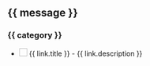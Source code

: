 <article class="markdown-section" id="main" data-v-app="">
	<h1>{{ message }}</h1>
	<div v-for="(group, category) in links" :key="category">
		<h3>{{ category }}</h3>
		<ul class="pb-8 md:columns-2 xl:columns-3 gap-8">
			<li v-for="(link, index) in group" :key="index" class="relative w-full">
				<img class="absolute -left-6 top-[5px]" width="16" height="16" :src="'https://www.google.com/s2/favicons?domain=' + link.url + '&sz=16'" />
				<a :href="link.url">{{ link.title }}</a> - <span>{{ link.description }}</span>
			</li>
		</ul>
	</div>
</article>

<script>
	Vue.createApp({
		data() {
			return {
				message: 'Полезные ссылки',
				links: {
					'Документация': [
						{ url: 'https://developer.mozilla.org/en-US/docs/Web/HTML', title: 'HTML Mozilla', description: 'HTML от mozilla.org' },
						{ url: 'https://developer.mozilla.org/en-US/docs/Web/CSS', title: 'CSS Mozilla', description: 'CSS от mozilla.org' },
						{ url: 'https://developer.mozilla.org/en-US/docs/Web/JavaScript', title: 'JavaScript Mozilla', description: 'JavaScript от mozilla.org' },
						{ url: 'https://www.w3schools.com/tags/default.asp', title: 'HTML W3Schools', description: 'HTML от w3schools.com' },
						{ url: 'https://www.w3schools.com/cssref/index.php', title: 'CSS W3Schools', description: 'CSS от w3schools.com' },
						{ url: 'https://www.w3schools.com/js/default.asp', title: 'JavaScript W3Schools', description: 'JavaScript от w3schools.com' },
						{ url: 'http://htmlbook.ru/html', title: 'HTML htmlbook', description: 'HTML от htmlbook.ru' },
						{ url: 'http://htmlbook.ru/css', title: 'CSS htmlbook', description: 'CSS от htmlbook.ru' },
						{ url: 'https://www.markdownguide.org/cheat-sheet/', title: 'Markdown', description: 'Markdown от markdownguide.org' },
					],
					'CSS фреймворки': [
						{ url: 'https://getbootstrap.com/', title: 'Bootstrap', description: 'HTML, CSS и JS фреймворк' },
						{ url: 'https://tailwindcss.com/', title: 'Tailwind CSS', description: 'CSS фреймворк (независимый от стиля)' },
						{ url: 'https://get.foundation/sites.html', title: 'Foundation for Sites', description: 'HTML, CSS и JS фреймворк' },
						{ url: 'https://get.foundation/emails.html', title: 'Foundation for Emails', description: 'фреймворк для верстки Email' },
						{ url: 'https://bulma.io/', title: 'Bulma', description: 'CSS фреймворк' },
						{ url: 'http://getskeleton.com/', title: 'Skeleton', description: 'простой CSS фреймворк' },
					],
					'JavaScript фреймворки': [
						{ url: 'https://ua.vuejs.org/', title: 'Vue.js', description: 'JS фреймворк' },
						{ url: 'https://alpinejs.dev/', title: 'Alpine.js', description: 'простой и легкий JS фреймворк, похож на Vue.js' },
					],
					'Другое': [
						{ url: 'https://adam-marsden.co.uk/css-cheat-sheet', title: 'CSS Cheat Sheet', description: 'шпаргалка по CSS' }
					],
				},
			};
		},
	}).mount('#main');
</script>
